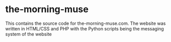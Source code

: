 # the-morning-muse
This contains the source code for the-morning-muse.com. The website was written in HTML/CSS and PHP with the Python scripts being the messaging system of the website 

